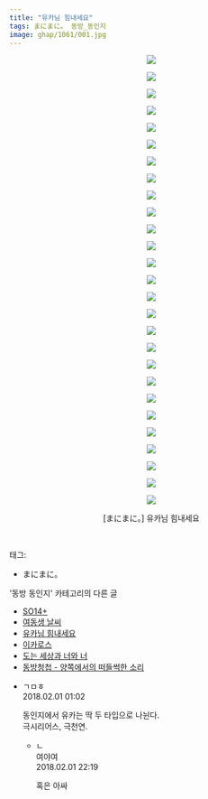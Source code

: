 ```yaml
---
title: "유카님 힘내세요"
tags: まにまに。 동방_동인지
image: ghap/1061/001.jpg
---
```

<div class="article">
<p style="text-align: center; clear: none; float: none;"><img src="{{ site.nasurl }}/ghap/1061/001.jpg"/></p>
<p style="text-align: center; clear: none; float: none;"><img src="{{ site.nasurl }}/ghap/1061/002.jpg"/></p>
<p style="text-align: center; clear: none; float: none;"><img src="{{ site.nasurl }}/ghap/1061/003.jpg"/></p>
<p style="text-align: center; clear: none; float: none;"><img src="{{ site.nasurl }}/ghap/1061/004.jpg"/></p>
<p style="text-align: center; clear: none; float: none;"><img src="{{ site.nasurl }}/ghap/1061/005.jpg"/></p>
<p style="text-align: center; clear: none; float: none;"><img src="{{ site.nasurl }}/ghap/1061/006.jpg"/></p>
<p style="text-align: center; clear: none; float: none;"><img src="{{ site.nasurl }}/ghap/1061/007.jpg"/></p>
<p style="text-align: center; clear: none; float: none;"><img src="{{ site.nasurl }}/ghap/1061/008.jpg"/></p>
<p style="text-align: center; clear: none; float: none;"><img src="{{ site.nasurl }}/ghap/1061/009.jpg"/></p>
<p style="text-align: center; clear: none; float: none;"><img src="{{ site.nasurl }}/ghap/1061/010.jpg"/></p>
<p style="text-align: center; clear: none; float: none;"><img src="{{ site.nasurl }}/ghap/1061/011.jpg"/></p>
<p style="text-align: center; clear: none; float: none;"><img src="{{ site.nasurl }}/ghap/1061/012.jpg"/></p>
<p style="text-align: center; clear: none; float: none;"><img src="{{ site.nasurl }}/ghap/1061/013.jpg"/></p>
<p style="text-align: center; clear: none; float: none;"><img src="{{ site.nasurl }}/ghap/1061/014.jpg"/></p>
<p style="text-align: center; clear: none; float: none;"><img src="{{ site.nasurl }}/ghap/1061/015.jpg"/></p>
<p style="text-align: center; clear: none; float: none;"><img src="{{ site.nasurl }}/ghap/1061/016.jpg"/></p>
<p style="text-align: center; clear: none; float: none;"><img src="{{ site.nasurl }}/ghap/1061/017.jpg"/></p>
<p style="text-align: center; clear: none; float: none;"><img src="{{ site.nasurl }}/ghap/1061/018.jpg"/></p>
<p style="text-align: center; clear: none; float: none;"><img src="{{ site.nasurl }}/ghap/1061/019.jpg"/></p>
<p style="text-align: center; clear: none; float: none;"><img src="{{ site.nasurl }}/ghap/1061/020.jpg"/></p>
<p style="text-align: center; clear: none; float: none;"><img src="{{ site.nasurl }}/ghap/1061/021.jpg"/></p>
<p style="text-align: center; clear: none; float: none;"><img src="{{ site.nasurl }}/ghap/1061/022.jpg"/></p>
<p style="text-align: center; clear: none; float: none;"><img src="{{ site.nasurl }}/ghap/1061/023.jpg"/></p>
<p style="text-align: center; clear: none; float: none;"><img src="{{ site.nasurl }}/ghap/1061/024.jpg"/></p>
<p style="text-align: center; clear: none; float: none;"><img src="{{ site.nasurl }}/ghap/1061/025.jpg"/></p>
<p style="text-align: center; clear: none; float: none;"><img src="{{ site.nasurl }}/ghap/1061/026.jpg"/></p>
<p style="text-align: center; clear: none; float: none;"><img src="{{ site.nasurl }}/ghap/1061/027.jpg"/></p>
<p style="text-align: center; clear: none; float: none;">[まにまに。] 유카님 힘내세요</p>
<p><br/></p>
</div><div class="tagTrail">
<p>태그: </p>
<ul>
<li>まにまに。</li>
</ul>
</div><div class="another">
<p>'동방 동인지' 카테고리의 다른 글</p>
<ul>
<li><a href="/2016-07-24-ghap_1063">SO14+</a></li>
<li><a href="/2016-07-24-ghap_1062">여동생 날씨</a></li>
<li><a href="/2016-07-24-ghap_1061">유카님 힘내세요</a></li>
<li><a href="/2016-07-24-ghap_1059">이카로스</a></li>
<li><a href="/2016-07-24-ghap_1058">도는 세상과 너와 너</a></li>
<li><a href="/2016-07-24-ghap_1057">동방청첩 - 양쪽에서의 떠들썩한 소리</a></li>
</ul>
</div><div class="cb_module cb_fluid">
<div class="cb_wrt cb_profile">
<div class="comment">
<ul>
<li class="cb_thumb_off" id="comment15188602">
<div class="cb_comment_area">
<div class="cb_info_area">
<div class="cb_section">
<span class="cb_nick_name">ㄱㅁㅎ</span>
</div>
<div class="cb_section">
<span class="cb_date">2018.02.01 01:02 </span>
</div>
</div>
<div class="cb_dsc_comment">
<p class="cb_dsc">
											동인지에서 유카는 딱 두 타입으로 나뉜다.<br/>
극시리어스, 극천연.
										</p>
</div>
<ul>
<li class="cb_thumb_off" id="comment15189517">
<span class="cb_bu_subnode">ㄴ</span>
<div class="cb_comment_area">
<div class="cb_info_area">
<div class="cb_section">
<span class="cb_nick_name">여야여</span>
</div>
<div class="cb_section">
<span class="cb_date">2018.02.01 22:19 </span>
</div>
</div>
<div class="cb_dsc_comment">
<p class="cb_dsc">
																혹은 아싸
															</p>
</div>
</div>
</li>
</ul>
</div></li>
</ul>
</div>
</div><!-- commentList close -->
</div>
<br/>
<p id="refer"></p>
<br/>
